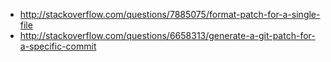 - http://stackoverflow.com/questions/7885075/format-patch-for-a-single-file
- http://stackoverflow.com/questions/6658313/generate-a-git-patch-for-a-specific-commit
